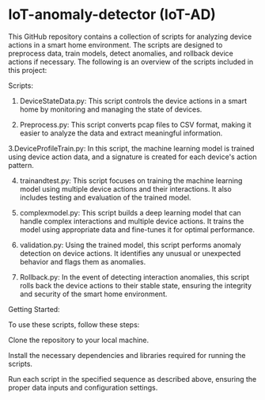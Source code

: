 # IoT-anomaly-detector (IoT-AD)

This GitHub repository contains a collection of scripts for analyzing device actions in a smart home environment. The scripts are designed to preprocess data, train models, detect anomalies, and rollback device actions if necessary. The following is an overview of the scripts included in this project: 

Scripts: 

1. DeviceStateData.py: This script controls the device actions in a smart home by monitoring and managing the state of devices.  

2. Preprocess.py: This script converts pcap files to CSV format, making it easier to analyze the data and extract meaningful information.  

3.DeviceProfileTrain.py: In this script, the machine learning model is trained using device action data, and a signature is created for each device's action pattern.  

4. trainandtest.py: This script focuses on training the machine learning model using multiple device actions and their interactions. It also includes testing and evaluation of the trained model. 

5. complexmodel.py: This script builds a deep learning model that can handle complex interactions and multiple device actions. It trains the model using appropriate data and fine-tunes it for optimal performance.  

6. validation.py: Using the trained model, this script performs anomaly detection on device actions. It identifies any unusual or unexpected behavior and flags them as anomalies.  

7. Rollback.py: In the event of detecting interaction anomalies, this script rolls back the device actions to their stable state, ensuring the integrity and security of the smart home environment. 

Getting Started:  

To use these scripts, follow these steps:  

Clone the repository to your local machine.  

Install the necessary dependencies and libraries required for running the scripts.  

Run each script in the specified sequence as described above, ensuring the proper data inputs and configuration settings. 
